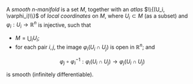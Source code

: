 A *smooth* $n$-*manifold* is a set $M$, together with an *atlas* $\\{(U_i, \varphi_i)\\}$ of *local coordinates* on $M$, where $U_i \subset M$ (as a subset) and $\varphi_i: U_i \to \mathbb{R}^n$ is injective, such that

- $M = \bigcup_i U_i$;
- for each pair $i, j$, the image $\varphi_i(U_i \cap U_j)$ is open in $\mathbb{R}^n$; and

$$
\varphi_j \circ \varphi_i^{-1}: \varphi_i(U_i \cap U_j) \to \varphi_j(U_i \cap U_j)
$$

is smooth (infinitely differentiable).
